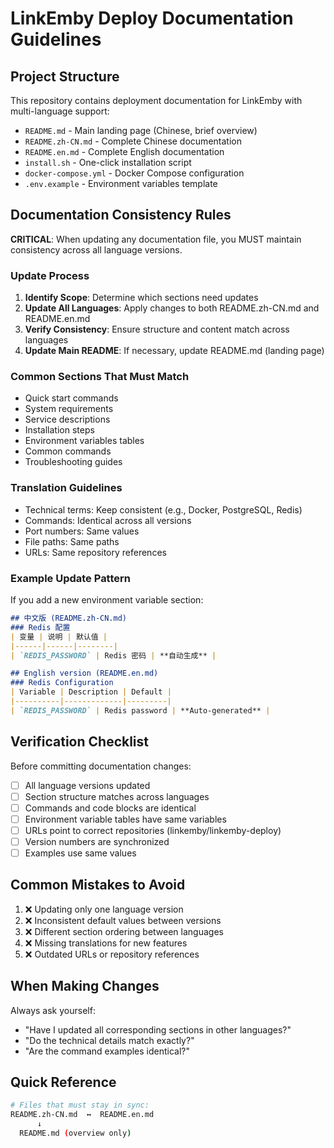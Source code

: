 # LinkEmby Deploy Documentation Guidelines

## Project Structure

This repository contains deployment documentation for LinkEmby with multi-language support:

- `README.md` - Main landing page (Chinese, brief overview)
- `README.zh-CN.md` - Complete Chinese documentation
- `README.en.md` - Complete English documentation
- `install.sh` - One-click installation script
- `docker-compose.yml` - Docker Compose configuration
- `.env.example` - Environment variables template

## Documentation Consistency Rules

**CRITICAL**: When updating any documentation file, you MUST maintain consistency across all language versions.

### Update Process

1. **Identify Scope**: Determine which sections need updates
2. **Update All Languages**: Apply changes to both README.zh-CN.md and README.en.md
3. **Verify Consistency**: Ensure structure and content match across languages
4. **Update Main README**: If necessary, update README.md (landing page)

### Common Sections That Must Match

- Quick start commands
- System requirements
- Service descriptions
- Installation steps
- Environment variables tables
- Common commands
- Troubleshooting guides

### Translation Guidelines

- Technical terms: Keep consistent (e.g., Docker, PostgreSQL, Redis)
- Commands: Identical across all versions
- Port numbers: Same values
- File paths: Same paths
- URLs: Same repository references

### Example Update Pattern

If you add a new environment variable section:

```markdown
## 中文版 (README.zh-CN.md)
### Redis 配置
| 变量 | 说明 | 默认值 |
|------|------|--------|
| `REDIS_PASSWORD` | Redis 密码 | **自动生成** |

## English version (README.en.md)
### Redis Configuration
| Variable | Description | Default |
|----------|-------------|---------|
| `REDIS_PASSWORD` | Redis password | **Auto-generated** |
```

## Verification Checklist

Before committing documentation changes:

- [ ] All language versions updated
- [ ] Section structure matches across languages
- [ ] Commands and code blocks are identical
- [ ] Environment variable tables have same variables
- [ ] URLs point to correct repositories (linkemby/linkemby-deploy)
- [ ] Version numbers are synchronized
- [ ] Examples use same values

## Common Mistakes to Avoid

1. ❌ Updating only one language version
2. ❌ Inconsistent default values between versions
3. ❌ Different section ordering between languages
4. ❌ Missing translations for new features
5. ❌ Outdated URLs or repository references

## When Making Changes

Always ask yourself:
- "Have I updated all corresponding sections in other languages?"
- "Do the technical details match exactly?"
- "Are the command examples identical?"

## Quick Reference

```bash
# Files that must stay in sync:
README.zh-CN.md  ↔  README.en.md
      ↓
  README.md (overview only)
```
